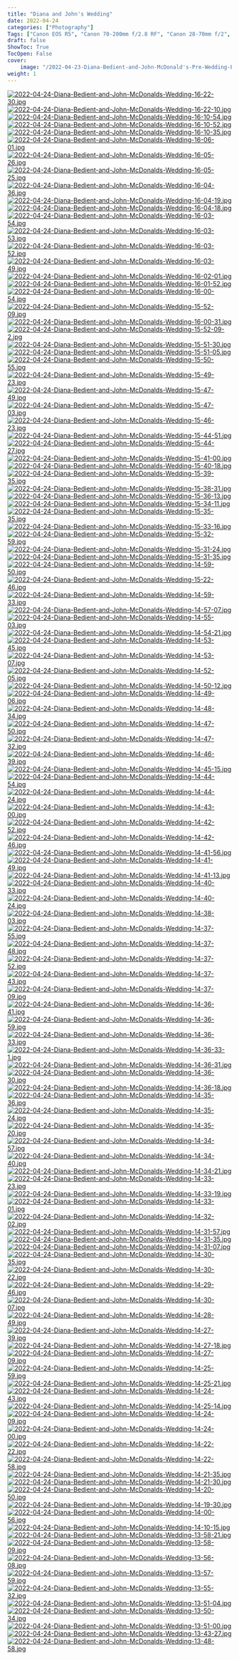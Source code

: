 ```yaml
---
title: "Diana and John's Wedding"
date: 2022-04-24
categories: ["Photography"]
Tags: ["Canon EOS R5", "Canon 70-200mm f/2.8 RF", "Canon 28-70mm f/2", "Capture One Pro 22", "Exposure X7"]
draft: false
ShowToc: True
TocOpen: False
cover:
    image: "/2022-04-23-Diana-Bedient-and-John-McDonald's-Pre-Wedding-Eve/2022-04-23%20Diana%20Bedient%20and%20John%20McDonald's%20Pre%20Wedding%20Eve%2018-39-28.jpg"
weight: 1
---
```


<a href="https://photos.bershatsky.com/image/kelu"><img src="https://photos.bershatsky.com/images/2022/05/03/2022-04-24-Diana-Bedient-and-John-McDonalds-Wedding-16-22-30.jpg" alt="2022-04-24-Diana-Bedient-and-John-McDonalds-Wedding-16-22-30.jpg" border="0"></a>
<a href="https://photos.bershatsky.com/image/kcv8"><img src="https://photos.bershatsky.com/images/2022/05/03/2022-04-24-Diana-Bedient-and-John-McDonalds-Wedding-16-22-10.jpg" alt="2022-04-24-Diana-Bedient-and-John-McDonalds-Wedding-16-22-10.jpg" border="0"></a>
<a href="https://photos.bershatsky.com/image/kSQI"><img src="https://photos.bershatsky.com/images/2022/05/03/2022-04-24-Diana-Bedient-and-John-McDonalds-Wedding-16-10-54.jpg" alt="2022-04-24-Diana-Bedient-and-John-McDonalds-Wedding-16-10-54.jpg" border="0"></a>
<a href="https://photos.bershatsky.com/image/kzVS"><img src="https://photos.bershatsky.com/images/2022/05/03/2022-04-24-Diana-Bedient-and-John-McDonalds-Wedding-16-10-52.jpg" alt="2022-04-24-Diana-Bedient-and-John-McDonalds-Wedding-16-10-52.jpg" border="0"></a>
<a href="https://photos.bershatsky.com/image/kxA6"><img src="https://photos.bershatsky.com/images/2022/05/03/2022-04-24-Diana-Bedient-and-John-McDonalds-Wedding-16-10-35.jpg" alt="2022-04-24-Diana-Bedient-and-John-McDonalds-Wedding-16-10-35.jpg" border="0"></a>
<a href="https://photos.bershatsky.com/image/kuCK"><img src="https://photos.bershatsky.com/images/2022/05/03/2022-04-24-Diana-Bedient-and-John-McDonalds-Wedding-16-06-01.jpg" alt="2022-04-24-Diana-Bedient-and-John-McDonalds-Wedding-16-06-01.jpg" border="0"></a>
<a href="https://photos.bershatsky.com/image/kX5j"><img src="https://photos.bershatsky.com/images/2022/05/03/2022-04-24-Diana-Bedient-and-John-McDonalds-Wedding-16-05-26.jpg" alt="2022-04-24-Diana-Bedient-and-John-McDonalds-Wedding-16-05-26.jpg" border="0"></a>
<a href="https://photos.bershatsky.com/image/kAJ2"><img src="https://photos.bershatsky.com/images/2022/05/03/2022-04-24-Diana-Bedient-and-John-McDonalds-Wedding-16-05-25.jpg" alt="2022-04-24-Diana-Bedient-and-John-McDonalds-Wedding-16-05-25.jpg" border="0"></a>
<a href="https://photos.bershatsky.com/image/ko7q"><img src="https://photos.bershatsky.com/images/2022/05/03/2022-04-24-Diana-Bedient-and-John-McDonalds-Wedding-16-04-36.jpg" alt="2022-04-24-Diana-Bedient-and-John-McDonalds-Wedding-16-04-36.jpg" border="0"></a>
<a href="https://photos.bershatsky.com/image/khFy"><img src="https://photos.bershatsky.com/images/2022/05/03/2022-04-24-Diana-Bedient-and-John-McDonalds-Wedding-16-04-19.jpg" alt="2022-04-24-Diana-Bedient-and-John-McDonalds-Wedding-16-04-19.jpg" border="0"></a>
<a href="https://photos.bershatsky.com/image/kMlQ"><img src="https://photos.bershatsky.com/images/2022/05/03/2022-04-24-Diana-Bedient-and-John-McDonalds-Wedding-16-04-18.jpg" alt="2022-04-24-Diana-Bedient-and-John-McDonalds-Wedding-16-04-18.jpg" border="0"></a>
<a href="https://photos.bershatsky.com/image/k3qf"><img src="https://photos.bershatsky.com/images/2022/05/03/2022-04-24-Diana-Bedient-and-John-McDonalds-Wedding-16-03-54.jpg" alt="2022-04-24-Diana-Bedient-and-John-McDonalds-Wedding-16-03-54.jpg" border="0"></a>
<a href="https://photos.bershatsky.com/image/kvQ4"><img src="https://photos.bershatsky.com/images/2022/05/03/2022-04-24-Diana-Bedient-and-John-McDonalds-Wedding-16-03-53.jpg" alt="2022-04-24-Diana-Bedient-and-John-McDonalds-Wedding-16-03-53.jpg" border="0"></a>
<a href="https://photos.bershatsky.com/image/knVW"><img src="https://photos.bershatsky.com/images/2022/05/03/2022-04-24-Diana-Bedient-and-John-McDonalds-Wedding-16-03-52.jpg" alt="2022-04-24-Diana-Bedient-and-John-McDonalds-Wedding-16-03-52.jpg" border="0"></a>
<a href="https://photos.bershatsky.com/image/kdom"><img src="https://photos.bershatsky.com/images/2022/05/03/2022-04-24-Diana-Bedient-and-John-McDonalds-Wedding-16-03-49.jpg" alt="2022-04-24-Diana-Bedient-and-John-McDonalds-Wedding-16-03-49.jpg" border="0"></a>
<a href="https://photos.bershatsky.com/image/kbC0"><img src="https://photos.bershatsky.com/images/2022/05/03/2022-04-24-Diana-Bedient-and-John-McDonalds-Wedding-16-02-01.jpg" alt="2022-04-24-Diana-Bedient-and-John-McDonalds-Wedding-16-02-01.jpg" border="0"></a>
<a href="https://photos.bershatsky.com/image/kK5w"><img src="https://photos.bershatsky.com/images/2022/05/03/2022-04-24-Diana-Bedient-and-John-McDonalds-Wedding-16-01-52.jpg" alt="2022-04-24-Diana-Bedient-and-John-McDonalds-Wedding-16-01-52.jpg" border="0"></a>
<a href="https://photos.bershatsky.com/image/k7zz"><img src="https://photos.bershatsky.com/images/2022/05/03/2022-04-24-Diana-Bedient-and-John-McDonalds-Wedding-16-00-54.jpg" alt="2022-04-24-Diana-Bedient-and-John-McDonalds-Wedding-16-00-54.jpg" border="0"></a>
<a href="https://photos.bershatsky.com/image/kU7a"><img src="https://photos.bershatsky.com/images/2022/05/03/2022-04-24-Diana-Bedient-and-John-McDonalds-Wedding-15-52-09.jpg" alt="2022-04-24-Diana-Bedient-and-John-McDonalds-Wedding-15-52-09.jpg" border="0"></a>
<a href="https://photos.bershatsky.com/image/kIF7"><img src="https://photos.bershatsky.com/images/2022/05/03/2022-04-24-Diana-Bedient-and-John-McDonalds-Wedding-16-00-31.jpg" alt="2022-04-24-Diana-Bedient-and-John-McDonalds-Wedding-16-00-31.jpg" border="0"></a>
<a href="https://photos.bershatsky.com/image/kwje"><img src="https://photos.bershatsky.com/images/2022/05/03/2022-04-24-Diana-Bedient-and-John-McDonalds-Wedding-15-52-09-2.jpg" alt="2022-04-24-Diana-Bedient-and-John-McDonalds-Wedding-15-52-09-2.jpg" border="0"></a>
<a href="https://photos.bershatsky.com/image/ksqR"><img src="https://photos.bershatsky.com/images/2022/05/03/2022-04-24-Diana-Bedient-and-John-McDonalds-Wedding-15-51-30.jpg" alt="2022-04-24-Diana-Bedient-and-John-McDonalds-Wedding-15-51-30.jpg" border="0"></a>
<a href="https://photos.bershatsky.com/image/kCLd"><img src="https://photos.bershatsky.com/images/2022/05/03/2022-04-24-Diana-Bedient-and-John-McDonalds-Wedding-15-51-05.jpg" alt="2022-04-24-Diana-Bedient-and-John-McDonalds-Wedding-15-51-05.jpg" border="0"></a>
<a href="https://photos.bershatsky.com/image/kWED"><img src="https://photos.bershatsky.com/images/2022/05/03/2022-04-24-Diana-Bedient-and-John-McDonalds-Wedding-15-50-55.jpg" alt="2022-04-24-Diana-Bedient-and-John-McDonalds-Wedding-15-50-55.jpg" border="0"></a>
<a href="https://photos.bershatsky.com/image/kToG"><img src="https://photos.bershatsky.com/images/2022/05/03/2022-04-24-Diana-Bedient-and-John-McDonalds-Wedding-15-49-23.jpg" alt="2022-04-24-Diana-Bedient-and-John-McDonalds-Wedding-15-49-23.jpg" border="0"></a>
<a href="https://photos.bershatsky.com/image/kPY3"><img src="https://photos.bershatsky.com/images/2022/05/03/2022-04-24-Diana-Bedient-and-John-McDonalds-Wedding-15-47-49.jpg" alt="2022-04-24-Diana-Bedient-and-John-McDonalds-Wedding-15-47-49.jpg" border="0"></a>
<a href="https://photos.bershatsky.com/image/kt0E"><img src="https://photos.bershatsky.com/images/2022/05/03/2022-04-24-Diana-Bedient-and-John-McDonalds-Wedding-15-47-03.jpg" alt="2022-04-24-Diana-Bedient-and-John-McDonalds-Wedding-15-47-03.jpg" border="0"></a>
<a href="https://photos.bershatsky.com/image/kLzP"><img src="https://photos.bershatsky.com/images/2022/05/03/2022-04-24-Diana-Bedient-and-John-McDonalds-Wedding-15-46-23.jpg" alt="2022-04-24-Diana-Bedient-and-John-McDonalds-Wedding-15-46-23.jpg" border="0"></a>
<a href="https://photos.bershatsky.com/image/kGUo"><img src="https://photos.bershatsky.com/images/2022/05/03/2022-04-24-Diana-Bedient-and-John-McDonalds-Wedding-15-44-51.jpg" alt="2022-04-24-Diana-Bedient-and-John-McDonalds-Wedding-15-44-51.jpg" border="0"></a>
<a href="https://photos.bershatsky.com/image/k9Fk"><img src="https://photos.bershatsky.com/images/2022/05/03/2022-04-24-Diana-Bedient-and-John-McDonalds-Wedding-15-44-27.jpg" alt="2022-04-24-Diana-Bedient-and-John-McDonalds-Wedding-15-44-27.jpg" border="0"></a>
<a href="https://photos.bershatsky.com/image/kijC"><img src="https://photos.bershatsky.com/images/2022/05/03/2022-04-24-Diana-Bedient-and-John-McDonalds-Wedding-15-41-00.jpg" alt="2022-04-24-Diana-Bedient-and-John-McDonalds-Wedding-15-41-00.jpg" border="0"></a>
<a href="https://photos.bershatsky.com/image/kRnu"><img src="https://photos.bershatsky.com/images/2022/05/03/2022-04-24-Diana-Bedient-and-John-McDonalds-Wedding-15-40-18.jpg" alt="2022-04-24-Diana-Bedient-and-John-McDonalds-Wedding-15-40-18.jpg" border="0"></a>
<a href="https://photos.bershatsky.com/image/kFL8"><img src="https://photos.bershatsky.com/images/2022/05/03/2022-04-24-Diana-Bedient-and-John-McDonalds-Wedding-15-39-35.jpg" alt="2022-04-24-Diana-Bedient-and-John-McDonalds-Wedding-15-39-35.jpg" border="0"></a>
<a href="https://photos.bershatsky.com/image/krEI"><img src="https://photos.bershatsky.com/images/2022/05/03/2022-04-24-Diana-Bedient-and-John-McDonalds-Wedding-15-38-31.jpg" alt="2022-04-24-Diana-Bedient-and-John-McDonalds-Wedding-15-38-31.jpg" border="0"></a>
<a href="https://photos.bershatsky.com/image/kahS"><img src="https://photos.bershatsky.com/images/2022/05/03/2022-04-24-Diana-Bedient-and-John-McDonalds-Wedding-15-36-13.jpg" alt="2022-04-24-Diana-Bedient-and-John-McDonalds-Wedding-15-36-13.jpg" border="0"></a>
<a href="https://photos.bershatsky.com/image/kZY6"><img src="https://photos.bershatsky.com/images/2022/05/03/2022-04-24-Diana-Bedient-and-John-McDonalds-Wedding-15-34-11.jpg" alt="2022-04-24-Diana-Bedient-and-John-McDonalds-Wedding-15-34-11.jpg" border="0"></a>
<a href="https://photos.bershatsky.com/image/k80K"><img src="https://photos.bershatsky.com/images/2022/05/03/2022-04-24-Diana-Bedient-and-John-McDonalds-Wedding-15-35-35.jpg" alt="2022-04-24-Diana-Bedient-and-John-McDonalds-Wedding-15-35-35.jpg" border="0"></a>
<a href="https://photos.bershatsky.com/image/k0xj"><img src="https://photos.bershatsky.com/images/2022/05/03/2022-04-24-Diana-Bedient-and-John-McDonalds-Wedding-15-33-16.jpg" alt="2022-04-24-Diana-Bedient-and-John-McDonalds-Wedding-15-33-16.jpg" border="0"></a>
<a href="https://photos.bershatsky.com/image/kpU2"><img src="https://photos.bershatsky.com/images/2022/05/03/2022-04-24-Diana-Bedient-and-John-McDonalds-Wedding-15-32-59.jpg" alt="2022-04-24-Diana-Bedient-and-John-McDonalds-Wedding-15-32-59.jpg" border="0"></a>
<a href="https://photos.bershatsky.com/image/kk6q"><img src="https://photos.bershatsky.com/images/2022/05/03/2022-04-24-Diana-Bedient-and-John-McDonalds-Wedding-15-31-24.jpg" alt="2022-04-24-Diana-Bedient-and-John-McDonalds-Wedding-15-31-24.jpg" border="0"></a>
<a href="https://photos.bershatsky.com/image/k4gy"><img src="https://photos.bershatsky.com/images/2022/05/03/2022-04-24-Diana-Bedient-and-John-McDonalds-Wedding-15-31-35.jpg" alt="2022-04-24-Diana-Bedient-and-John-McDonalds-Wedding-15-31-35.jpg" border="0"></a>
<a href="https://photos.bershatsky.com/image/OVnQ"><img src="https://photos.bershatsky.com/images/2022/05/03/2022-04-24-Diana-Bedient-and-John-McDonalds-Wedding-14-59-50.jpg" alt="2022-04-24-Diana-Bedient-and-John-McDonalds-Wedding-14-59-50.jpg" border="0"></a>
<a href="https://photos.bershatsky.com/image/OEGf"><img src="https://photos.bershatsky.com/images/2022/05/03/2022-04-24-Diana-Bedient-and-John-McDonalds-Wedding-15-22-46.jpg" alt="2022-04-24-Diana-Bedient-and-John-McDonalds-Wedding-15-22-46.jpg" border="0"></a>
<a href="https://photos.bershatsky.com/image/OyE4"><img src="https://photos.bershatsky.com/images/2022/05/03/2022-04-24-Diana-Bedient-and-John-McDonalds-Wedding-14-59-33.jpg" alt="2022-04-24-Diana-Bedient-and-John-McDonalds-Wedding-14-59-33.jpg" border="0"></a>
<a href="https://photos.bershatsky.com/image/ONhW"><img src="https://photos.bershatsky.com/images/2022/05/03/2022-04-24-Diana-Bedient-and-John-McDonalds-Wedding-14-57-07.jpg" alt="2022-04-24-Diana-Bedient-and-John-McDonalds-Wedding-14-57-07.jpg" border="0"></a>
<a href="https://photos.bershatsky.com/image/ODWm"><img src="https://photos.bershatsky.com/images/2022/05/03/2022-04-24-Diana-Bedient-and-John-McDonalds-Wedding-14-55-03.jpg" alt="2022-04-24-Diana-Bedient-and-John-McDonalds-Wedding-14-55-03.jpg" border="0"></a>
<a href="https://photos.bershatsky.com/image/Ol00"><img src="https://photos.bershatsky.com/images/2022/05/03/2022-04-24-Diana-Bedient-and-John-McDonalds-Wedding-14-54-21.jpg" alt="2022-04-24-Diana-Bedient-and-John-McDonalds-Wedding-14-54-21.jpg" border="0"></a>
<a href="https://photos.bershatsky.com/image/Ogxw"><img src="https://photos.bershatsky.com/images/2022/05/03/2022-04-24-Diana-Bedient-and-John-McDonalds-Wedding-14-53-45.jpg" alt="2022-04-24-Diana-Bedient-and-John-McDonalds-Wedding-14-53-45.jpg" border="0"></a>
<a href="https://photos.bershatsky.com/image/OeIz"><img src="https://photos.bershatsky.com/images/2022/05/03/2022-04-24-Diana-Bedient-and-John-McDonalds-Wedding-14-53-07.jpg" alt="2022-04-24-Diana-Bedient-and-John-McDonalds-Wedding-14-53-07.jpg" border="0"></a>
<a href="https://photos.bershatsky.com/image/Oc6a"><img src="https://photos.bershatsky.com/images/2022/05/03/2022-04-24-Diana-Bedient-and-John-McDonalds-Wedding-14-52-05.jpg" alt="2022-04-24-Diana-Bedient-and-John-McDonalds-Wedding-14-52-05.jpg" border="0"></a>
<a href="https://photos.bershatsky.com/image/OJg7"><img src="https://photos.bershatsky.com/images/2022/05/03/2022-04-24-Diana-Bedient-and-John-McDonalds-Wedding-14-50-12.jpg" alt="2022-04-24-Diana-Bedient-and-John-McDonalds-Wedding-14-50-12.jpg" border="0"></a>
<a href="https://photos.bershatsky.com/image/Ozde"><img src="https://photos.bershatsky.com/images/2022/05/03/2022-04-24-Diana-Bedient-and-John-McDonalds-Wedding-14-49-06.jpg" alt="2022-04-24-Diana-Bedient-and-John-McDonalds-Wedding-14-49-06.jpg" border="0"></a>
<a href="https://photos.bershatsky.com/image/OxGR"><img src="https://photos.bershatsky.com/images/2022/05/03/2022-04-24-Diana-Bedient-and-John-McDonalds-Wedding-14-48-34.jpg" alt="2022-04-24-Diana-Bedient-and-John-McDonalds-Wedding-14-48-34.jpg" border="0"></a>
<a href="https://photos.bershatsky.com/image/OX1d"><img src="https://photos.bershatsky.com/images/2022/05/03/2022-04-24-Diana-Bedient-and-John-McDonalds-Wedding-14-47-50.jpg" alt="2022-04-24-Diana-Bedient-and-John-McDonalds-Wedding-14-47-50.jpg" border="0"></a>
<a href="https://photos.bershatsky.com/image/OmfD"><img src="https://photos.bershatsky.com/images/2022/05/03/2022-04-24-Diana-Bedient-and-John-McDonalds-Wedding-14-47-32.jpg" alt="2022-04-24-Diana-Bedient-and-John-McDonalds-Wedding-14-47-32.jpg" border="0"></a>
<a href="https://photos.bershatsky.com/image/OAWG"><img src="https://photos.bershatsky.com/images/2022/05/03/2022-04-24-Diana-Bedient-and-John-McDonalds-Wedding-14-46-39.jpg" alt="2022-04-24-Diana-Bedient-and-John-McDonalds-Wedding-14-46-39.jpg" border="0"></a>
<a href="https://photos.bershatsky.com/image/Oop3"><img src="https://photos.bershatsky.com/images/2022/05/03/2022-04-24-Diana-Bedient-and-John-McDonalds-Wedding-14-45-15.jpg" alt="2022-04-24-Diana-Bedient-and-John-McDonalds-Wedding-14-45-15.jpg" border="0"></a>
<a href="https://photos.bershatsky.com/image/OfuE"><img src="https://photos.bershatsky.com/images/2022/05/03/2022-04-24-Diana-Bedient-and-John-McDonalds-Wedding-14-44-54.jpg" alt="2022-04-24-Diana-Bedient-and-John-McDonalds-Wedding-14-44-54.jpg" border="0"></a>
<a href="https://photos.bershatsky.com/image/OMIP"><img src="https://photos.bershatsky.com/images/2022/05/03/2022-04-24-Diana-Bedient-and-John-McDonalds-Wedding-14-44-24.jpg" alt="2022-04-24-Diana-Bedient-and-John-McDonalds-Wedding-14-44-24.jpg" border="0"></a>
<a href="https://photos.bershatsky.com/image/O3ro"><img src="https://photos.bershatsky.com/images/2022/05/03/2022-04-24-Diana-Bedient-and-John-McDonalds-Wedding-14-43-00.jpg" alt="2022-04-24-Diana-Bedient-and-John-McDonalds-Wedding-14-43-00.jpg" border="0"></a>
<a href="https://photos.bershatsky.com/image/Oqgk"><img src="https://photos.bershatsky.com/images/2022/05/03/2022-04-24-Diana-Bedient-and-John-McDonalds-Wedding-14-42-52.jpg" alt="2022-04-24-Diana-Bedient-and-John-McDonalds-Wedding-14-42-52.jpg" border="0"></a>
<a href="https://photos.bershatsky.com/image/OndC"><img src="https://photos.bershatsky.com/images/2022/05/03/2022-04-24-Diana-Bedient-and-John-McDonalds-Wedding-14-42-46.jpg" alt="2022-04-24-Diana-Bedient-and-John-McDonalds-Wedding-14-42-46.jpg" border="0"></a>
<a href="https://photos.bershatsky.com/image/Od9u"><img src="https://photos.bershatsky.com/images/2022/05/03/2022-04-24-Diana-Bedient-and-John-McDonalds-Wedding-14-41-56.jpg" alt="2022-04-24-Diana-Bedient-and-John-McDonalds-Wedding-14-41-56.jpg" border="0"></a>
<a href="https://photos.bershatsky.com/image/OK18"><img src="https://photos.bershatsky.com/images/2022/05/03/2022-04-24-Diana-Bedient-and-John-McDonalds-Wedding-14-41-49.jpg" alt="2022-04-24-Diana-Bedient-and-John-McDonalds-Wedding-14-41-49.jpg" border="0"></a>
<a href="https://photos.bershatsky.com/image/OHfI"><img src="https://photos.bershatsky.com/images/2022/05/03/2022-04-24-Diana-Bedient-and-John-McDonalds-Wedding-14-41-13.jpg" alt="2022-04-24-Diana-Bedient-and-John-McDonalds-Wedding-14-41-13.jpg" border="0"></a>
<a href="https://photos.bershatsky.com/image/O7TS"><img src="https://photos.bershatsky.com/images/2022/05/03/2022-04-24-Diana-Bedient-and-John-McDonalds-Wedding-14-40-33.jpg" alt="2022-04-24-Diana-Bedient-and-John-McDonalds-Wedding-14-40-33.jpg" border="0"></a>
<a href="https://photos.bershatsky.com/image/OUp6"><img src="https://photos.bershatsky.com/images/2022/05/03/2022-04-24-Diana-Bedient-and-John-McDonalds-Wedding-14-40-24.jpg" alt="2022-04-24-Diana-Bedient-and-John-McDonalds-Wedding-14-40-24.jpg" border="0"></a>
<a href="https://photos.bershatsky.com/image/OBuK"><img src="https://photos.bershatsky.com/images/2022/05/03/2022-04-24-Diana-Bedient-and-John-McDonalds-Wedding-14-38-03.jpg" alt="2022-04-24-Diana-Bedient-and-John-McDonalds-Wedding-14-38-03.jpg" border="0"></a>
<a href="https://photos.bershatsky.com/image/OwBj"><img src="https://photos.bershatsky.com/images/2022/05/03/2022-04-24-Diana-Bedient-and-John-McDonalds-Wedding-14-37-55.jpg" alt="2022-04-24-Diana-Bedient-and-John-McDonalds-Wedding-14-37-55.jpg" border="0"></a>
<a href="https://photos.bershatsky.com/image/Osr2"><img src="https://photos.bershatsky.com/images/2022/05/03/2022-04-24-Diana-Bedient-and-John-McDonalds-Wedding-14-37-48.jpg" alt="2022-04-24-Diana-Bedient-and-John-McDonalds-Wedding-14-37-48.jpg" border="0"></a>
<a href="https://photos.bershatsky.com/image/OYeq"><img src="https://photos.bershatsky.com/images/2022/05/03/2022-04-24-Diana-Bedient-and-John-McDonalds-Wedding-14-37-52.jpg" alt="2022-04-24-Diana-Bedient-and-John-McDonalds-Wedding-14-37-52.jpg" border="0"></a>
<a href="https://photos.bershatsky.com/image/OWby"><img src="https://photos.bershatsky.com/images/2022/05/03/2022-04-24-Diana-Bedient-and-John-McDonalds-Wedding-14-37-43.jpg" alt="2022-04-24-Diana-Bedient-and-John-McDonalds-Wedding-14-37-43.jpg" border="0"></a>
<a href="https://photos.bershatsky.com/image/OT9Q"><img src="https://photos.bershatsky.com/images/2022/05/03/2022-04-24-Diana-Bedient-and-John-McDonalds-Wedding-14-37-09.jpg" alt="2022-04-24-Diana-Bedient-and-John-McDonalds-Wedding-14-37-09.jpg" border="0"></a>
<a href="https://photos.bershatsky.com/image/Otyf"><img src="https://photos.bershatsky.com/images/2022/05/03/2022-04-24-Diana-Bedient-and-John-McDonalds-Wedding-14-36-41.jpg" alt="2022-04-24-Diana-Bedient-and-John-McDonalds-Wedding-14-36-41.jpg" border="0"></a>
<a href="https://photos.bershatsky.com/image/OQf4"><img src="https://photos.bershatsky.com/images/2022/05/03/2022-04-24-Diana-Bedient-and-John-McDonalds-Wedding-14-36-59.jpg" alt="2022-04-24-Diana-Bedient-and-John-McDonalds-Wedding-14-36-59.jpg" border="0"></a>
<a href="https://photos.bershatsky.com/image/OLTW"><img src="https://photos.bershatsky.com/images/2022/05/03/2022-04-24-Diana-Bedient-and-John-McDonalds-Wedding-14-36-33.jpg" alt="2022-04-24-Diana-Bedient-and-John-McDonalds-Wedding-14-36-33.jpg" border="0"></a>
<a href="https://photos.bershatsky.com/image/OGkm"><img src="https://photos.bershatsky.com/images/2022/05/03/2022-04-24-Diana-Bedient-and-John-McDonalds-Wedding-14-36-33-1.jpg" alt="2022-04-24-Diana-Bedient-and-John-McDonalds-Wedding-14-36-33-1.jpg" border="0"></a>
<a href="https://photos.bershatsky.com/image/O2u0"><img src="https://photos.bershatsky.com/images/2022/05/03/2022-04-24-Diana-Bedient-and-John-McDonalds-Wedding-14-36-31.jpg" alt="2022-04-24-Diana-Bedient-and-John-McDonalds-Wedding-14-36-31.jpg" border="0"></a>
<a href="https://photos.bershatsky.com/image/OiBw"><img src="https://photos.bershatsky.com/images/2022/05/03/2022-04-24-Diana-Bedient-and-John-McDonalds-Wedding-14-36-30.jpg" alt="2022-04-24-Diana-Bedient-and-John-McDonalds-Wedding-14-36-30.jpg" border="0"></a>
<a href="https://photos.bershatsky.com/image/ORaz"><img src="https://photos.bershatsky.com/images/2022/05/03/2022-04-24-Diana-Bedient-and-John-McDonalds-Wedding-14-36-18.jpg" alt="2022-04-24-Diana-Bedient-and-John-McDonalds-Wedding-14-36-18.jpg" border="0"></a>
<a href="https://photos.bershatsky.com/image/O6ea"><img src="https://photos.bershatsky.com/images/2022/05/03/2022-04-24-Diana-Bedient-and-John-McDonalds-Wedding-14-35-36.jpg" alt="2022-04-24-Diana-Bedient-and-John-McDonalds-Wedding-14-35-36.jpg" border="0"></a>
<a href="https://photos.bershatsky.com/image/Orb7"><img src="https://photos.bershatsky.com/images/2022/05/03/2022-04-24-Diana-Bedient-and-John-McDonalds-Wedding-14-35-24.jpg" alt="2022-04-24-Diana-Bedient-and-John-McDonalds-Wedding-14-35-24.jpg" border="0"></a>
<a href="https://photos.bershatsky.com/image/Oa2e"><img src="https://photos.bershatsky.com/images/2022/05/03/2022-04-24-Diana-Bedient-and-John-McDonalds-Wedding-14-35-20.jpg" alt="2022-04-24-Diana-Bedient-and-John-McDonalds-Wedding-14-35-20.jpg" border="0"></a>
<a href="https://photos.bershatsky.com/image/O8yR"><img src="https://photos.bershatsky.com/images/2022/05/03/2022-04-24-Diana-Bedient-and-John-McDonalds-Wedding-14-34-57.jpg" alt="2022-04-24-Diana-Bedient-and-John-McDonalds-Wedding-14-34-57.jpg" border="0"></a>
<a href="https://photos.bershatsky.com/image/O5Md"><img src="https://photos.bershatsky.com/images/2022/05/03/2022-04-24-Diana-Bedient-and-John-McDonalds-Wedding-14-34-40.jpg" alt="2022-04-24-Diana-Bedient-and-John-McDonalds-Wedding-14-34-40.jpg" border="0"></a>
<a href="https://photos.bershatsky.com/image/O0PD"><img src="https://photos.bershatsky.com/images/2022/05/03/2022-04-24-Diana-Bedient-and-John-McDonalds-Wedding-14-34-21.jpg" alt="2022-04-24-Diana-Bedient-and-John-McDonalds-Wedding-14-34-21.jpg" border="0"></a>
<a href="https://photos.bershatsky.com/image/OpkG"><img src="https://photos.bershatsky.com/images/2022/05/03/2022-04-24-Diana-Bedient-and-John-McDonalds-Wedding-14-33-23.jpg" alt="2022-04-24-Diana-Bedient-and-John-McDonalds-Wedding-14-33-23.jpg" border="0"></a>
<a href="https://photos.bershatsky.com/image/OOX3"><img src="https://photos.bershatsky.com/images/2022/05/03/2022-04-24-Diana-Bedient-and-John-McDonalds-Wedding-14-33-19.jpg" alt="2022-04-24-Diana-Bedient-and-John-McDonalds-Wedding-14-33-19.jpg" border="0"></a>
<a href="https://photos.bershatsky.com/image/O4wE"><img src="https://photos.bershatsky.com/images/2022/05/03/2022-04-24-Diana-Bedient-and-John-McDonalds-Wedding-14-33-01.jpg" alt="2022-04-24-Diana-Bedient-and-John-McDonalds-Wedding-14-33-01.jpg" border="0"></a>
<a href="https://photos.bershatsky.com/image/VaP"><img src="https://photos.bershatsky.com/images/2022/05/03/2022-04-24-Diana-Bedient-and-John-McDonalds-Wedding-14-32-02.jpg" alt="2022-04-24-Diana-Bedient-and-John-McDonalds-Wedding-14-32-02.jpg" border="0"></a>
<a href="https://photos.bershatsky.com/image/1co"><img src="https://photos.bershatsky.com/images/2022/05/03/2022-04-24-Diana-Bedient-and-John-McDonalds-Wedding-14-31-57.jpg" alt="2022-04-24-Diana-Bedient-and-John-McDonalds-Wedding-14-31-57.jpg" border="0"></a>
<a href="https://photos.bershatsky.com/image/ybk"><img src="https://photos.bershatsky.com/images/2022/05/03/2022-04-24-Diana-Bedient-and-John-McDonalds-Wedding-14-31-35.jpg" alt="2022-04-24-Diana-Bedient-and-John-McDonalds-Wedding-14-31-35.jpg" border="0"></a>
<a href="https://photos.bershatsky.com/image/N2C"><img src="https://photos.bershatsky.com/images/2022/05/03/2022-04-24-Diana-Bedient-and-John-McDonalds-Wedding-14-31-07.jpg" alt="2022-04-24-Diana-Bedient-and-John-McDonalds-Wedding-14-31-07.jpg" border="0"></a>
<a href="https://photos.bershatsky.com/image/lNu"><img src="https://photos.bershatsky.com/images/2022/05/03/2022-04-24-Diana-Bedient-and-John-McDonalds-Wedding-14-30-35.jpg" alt="2022-04-24-Diana-Bedient-and-John-McDonalds-Wedding-14-30-35.jpg" border="0"></a>
<a href="https://photos.bershatsky.com/image/jM8"><img src="https://photos.bershatsky.com/images/2022/05/03/2022-04-24-Diana-Bedient-and-John-McDonalds-Wedding-14-30-22.jpg" alt="2022-04-24-Diana-Bedient-and-John-McDonalds-Wedding-14-30-22.jpg" border="0"></a>
<a href="https://photos.bershatsky.com/image/gPI"><img src="https://photos.bershatsky.com/images/2022/05/03/2022-04-24-Diana-Bedient-and-John-McDonalds-Wedding-14-29-46.jpg" alt="2022-04-24-Diana-Bedient-and-John-McDonalds-Wedding-14-29-46.jpg" border="0"></a>
<a href="https://photos.bershatsky.com/image/eOS"><img src="https://photos.bershatsky.com/images/2022/05/03/2022-04-24-Diana-Bedient-and-John-McDonalds-Wedding-14-30-07.jpg" alt="2022-04-24-Diana-Bedient-and-John-McDonalds-Wedding-14-30-07.jpg" border="0"></a>
<a href="https://photos.bershatsky.com/image/SX6"><img src="https://photos.bershatsky.com/images/2022/05/03/2022-04-24-Diana-Bedient-and-John-McDonalds-Wedding-14-28-49.jpg" alt="2022-04-24-Diana-Bedient-and-John-McDonalds-Wedding-14-28-49.jpg" border="0"></a>
<a href="https://photos.bershatsky.com/image/JwK"><img src="https://photos.bershatsky.com/images/2022/05/03/2022-04-24-Diana-Bedient-and-John-McDonalds-Wedding-14-27-39.jpg" alt="2022-04-24-Diana-Bedient-and-John-McDonalds-Wedding-14-27-39.jpg" border="0"></a>
<a href="https://photos.bershatsky.com/image/zZj"><img src="https://photos.bershatsky.com/images/2022/05/03/2022-04-24-Diana-Bedient-and-John-McDonalds-Wedding-14-27-18.jpg" alt="2022-04-24-Diana-Bedient-and-John-McDonalds-Wedding-14-27-18.jpg" border="0"></a>
<a href="https://photos.bershatsky.com/image/uc2"><img src="https://photos.bershatsky.com/images/2022/05/03/2022-04-24-Diana-Bedient-and-John-McDonalds-Wedding-14-27-09.jpg" alt="2022-04-24-Diana-Bedient-and-John-McDonalds-Wedding-14-27-09.jpg" border="0"></a>
<a href="https://photos.bershatsky.com/image/XKq"><img src="https://photos.bershatsky.com/images/2022/05/03/2022-04-24-Diana-Bedient-and-John-McDonalds-Wedding-14-25-59.jpg" alt="2022-04-24-Diana-Bedient-and-John-McDonalds-Wedding-14-25-59.jpg" border="0"></a>
<a href="https://photos.bershatsky.com/image/miy"><img src="https://photos.bershatsky.com/images/2022/05/03/2022-04-24-Diana-Bedient-and-John-McDonalds-Wedding-14-25-21.jpg" alt="2022-04-24-Diana-Bedient-and-John-McDonalds-Wedding-14-25-21.jpg" border="0"></a>
<a href="https://photos.bershatsky.com/image/oNQ"><img src="https://photos.bershatsky.com/images/2022/05/03/2022-04-24-Diana-Bedient-and-John-McDonalds-Wedding-14-24-43.jpg" alt="2022-04-24-Diana-Bedient-and-John-McDonalds-Wedding-14-24-43.jpg" border="0"></a>
<a href="https://photos.bershatsky.com/image/h3f"><img src="https://photos.bershatsky.com/images/2022/05/03/2022-04-24-Diana-Bedient-and-John-McDonalds-Wedding-14-25-14.jpg" alt="2022-04-24-Diana-Bedient-and-John-McDonalds-Wedding-14-25-14.jpg" border="0"></a>
<a href="https://photos.bershatsky.com/image/fP4"><img src="https://photos.bershatsky.com/images/2022/05/03/2022-04-24-Diana-Bedient-and-John-McDonalds-Wedding-14-24-09.jpg" alt="2022-04-24-Diana-Bedient-and-John-McDonalds-Wedding-14-24-09.jpg" border="0"></a>
<a href="https://photos.bershatsky.com/image/MOW"><img src="https://photos.bershatsky.com/images/2022/05/03/2022-04-24-Diana-Bedient-and-John-McDonalds-Wedding-14-24-00.jpg" alt="2022-04-24-Diana-Bedient-and-John-McDonalds-Wedding-14-24-00.jpg" border="0"></a>
<a href="https://photos.bershatsky.com/image/vmm"><img src="https://photos.bershatsky.com/images/2022/05/03/2022-04-24-Diana-Bedient-and-John-McDonalds-Wedding-14-22-22.jpg" alt="2022-04-24-Diana-Bedient-and-John-McDonalds-Wedding-14-22-22.jpg" border="0"></a>
<a href="https://photos.bershatsky.com/image/qw0"><img src="https://photos.bershatsky.com/images/2022/05/03/2022-04-24-Diana-Bedient-and-John-McDonalds-Wedding-14-22-58.jpg" alt="2022-04-24-Diana-Bedient-and-John-McDonalds-Wedding-14-22-58.jpg" border="0"></a>
<a href="https://photos.bershatsky.com/image/nZw"><img src="https://photos.bershatsky.com/images/2022/05/03/2022-04-24-Diana-Bedient-and-John-McDonalds-Wedding-14-21-35.jpg" alt="2022-04-24-Diana-Bedient-and-John-McDonalds-Wedding-14-21-35.jpg" border="0"></a>
<a href="https://photos.bershatsky.com/image/bSz"><img src="https://photos.bershatsky.com/images/2022/05/03/2022-04-24-Diana-Bedient-and-John-McDonalds-Wedding-14-21-30.jpg" alt="2022-04-24-Diana-Bedient-and-John-McDonalds-Wedding-14-21-30.jpg" border="0"></a>
<a href="https://photos.bershatsky.com/image/KKa"><img src="https://photos.bershatsky.com/images/2022/05/03/2022-04-24-Diana-Bedient-and-John-McDonalds-Wedding-14-20-50.jpg" alt="2022-04-24-Diana-Bedient-and-John-McDonalds-Wedding-14-20-50.jpg" border="0"></a>
<a href="https://photos.bershatsky.com/image/Hi7"><img src="https://photos.bershatsky.com/images/2022/05/03/2022-04-24-Diana-Bedient-and-John-McDonalds-Wedding-14-19-30.jpg" alt="2022-04-24-Diana-Bedient-and-John-McDonalds-Wedding-14-19-30.jpg" border="0"></a>
<a href="https://photos.bershatsky.com/image/UDe"><img src="https://photos.bershatsky.com/images/2022/05/03/2022-04-24-Diana-Bedient-and-John-McDonalds-Wedding-14-00-56.jpg" alt="2022-04-24-Diana-Bedient-and-John-McDonalds-Wedding-14-00-56.jpg" border="0"></a>
<a href="https://photos.bershatsky.com/image/I3R"><img src="https://photos.bershatsky.com/images/2022/05/03/2022-04-24-Diana-Bedient-and-John-McDonalds-Wedding-14-10-15.jpg" alt="2022-04-24-Diana-Bedient-and-John-McDonalds-Wedding-14-10-15.jpg" border="0"></a>
<a href="https://photos.bershatsky.com/image/Btd"><img src="https://photos.bershatsky.com/images/2022/05/03/2022-04-24-Diana-Bedient-and-John-McDonalds-Wedding-13-58-21.jpg" alt="2022-04-24-Diana-Bedient-and-John-McDonalds-Wedding-13-58-21.jpg" border="0"></a>
<a href="https://photos.bershatsky.com/image/w4D"><img src="https://photos.bershatsky.com/images/2022/05/03/2022-04-24-Diana-Bedient-and-John-McDonalds-Wedding-13-58-09.jpg" alt="2022-04-24-Diana-Bedient-and-John-McDonalds-Wedding-13-58-09.jpg" border="0"></a>
<a href="https://photos.bershatsky.com/image/CmG"><img src="https://photos.bershatsky.com/images/2022/05/03/2022-04-24-Diana-Bedient-and-John-McDonalds-Wedding-13-56-08.jpg" alt="2022-04-24-Diana-Bedient-and-John-McDonalds-Wedding-13-56-08.jpg" border="0"></a>
<a href="https://photos.bershatsky.com/image/Ys3"><img src="https://photos.bershatsky.com/images/2022/05/03/2022-04-24-Diana-Bedient-and-John-McDonalds-Wedding-13-57-59.jpg" alt="2022-04-24-Diana-Bedient-and-John-McDonalds-Wedding-13-57-59.jpg" border="0"></a>
<a href="https://photos.bershatsky.com/image/W8E"><img src="https://photos.bershatsky.com/images/2022/05/03/2022-04-24-Diana-Bedient-and-John-McDonalds-Wedding-13-55-32.jpg" alt="2022-04-24-Diana-Bedient-and-John-McDonalds-Wedding-13-55-32.jpg" border="0"></a>
<a href="https://photos.bershatsky.com/image/PSP"><img src="https://photos.bershatsky.com/images/2022/05/03/2022-04-24-Diana-Bedient-and-John-McDonalds-Wedding-13-51-04.jpg" alt="2022-04-24-Diana-Bedient-and-John-McDonalds-Wedding-13-51-04.jpg" border="0"></a>
<a href="https://photos.bershatsky.com/image/tHo"><img src="https://photos.bershatsky.com/images/2022/05/03/2022-04-24-Diana-Bedient-and-John-McDonalds-Wedding-13-50-34.jpg" alt="2022-04-24-Diana-Bedient-and-John-McDonalds-Wedding-13-50-34.jpg" border="0"></a>
<a href="https://photos.bershatsky.com/image/Qik"><img src="https://photos.bershatsky.com/images/2022/05/03/2022-04-24-Diana-Bedient-and-John-McDonalds-Wedding-13-51-00.jpg" alt="2022-04-24-Diana-Bedient-and-John-McDonalds-Wedding-13-51-00.jpg" border="0"></a>
<a href="https://photos.bershatsky.com/image/GDC"><img src="https://photos.bershatsky.com/images/2022/05/03/2022-04-24-Diana-Bedient-and-John-McDonalds-Wedding-13-43-27.jpg" alt="2022-04-24-Diana-Bedient-and-John-McDonalds-Wedding-13-43-27.jpg" border="0"></a>
<a href="https://photos.bershatsky.com/image/9vu"><img src="https://photos.bershatsky.com/images/2022/05/03/2022-04-24-Diana-Bedient-and-John-McDonalds-Wedding-13-48-58.jpg" alt="2022-04-24-Diana-Bedient-and-John-McDonalds-Wedding-13-48-58.jpg" border="0"></a>